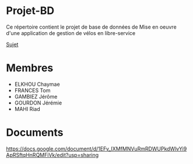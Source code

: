 # Projet-BD

Ce répertoire contient le projet de base de données de Mise en oeuvre d'une application de gestion de vélos en libre-service

[Sujet](sujet.pdf)

# Membres
* ELKHOU Chaymae
* FRANCES Tom
* GAMBIEZ Jérôme
* GOURDON Jérémie
* MAHI Riad

# Documents

https://docs.google.com/document/d/1EFv_IXMfMNVuRmRDWUPkdWlvYi9ApRSftqHnRQMFiVk/edit?usp=sharing
